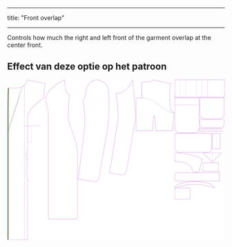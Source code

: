 - - -
title: "Front overlap"
- - -

Controls how much the right and left front of the garment overlap at the center front.

## Effect van deze optie op het patroon

![This image shows the effect of this option by superimposing several variants that have a different value for this option](carlita_frontoverlap_sample.svg "Effect of this option on the pattern")
